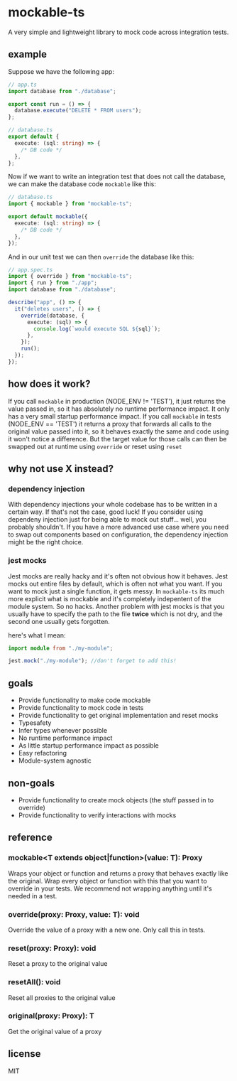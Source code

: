 # mockable-ts

A very simple and lightweight library to mock code across integration tests.

## example

Suppose we have the following app:

```ts
// app.ts
import database from "./database";

export const run = () => {
  database.execute("DELETE * FROM users");
};

// database.ts
export default {
  execute: (sql: string) => {
    /* DB code */
  },
};
```

Now if we want to write an integration test that does not call the database, we can make the database code `mockable` like this:

```ts
// database.ts
import { mockable } from "mockable-ts";

export default mockable({
  execute: (sql: string) => {
    /* DB code */
  },
});
```

And in our unit test we can then `override` the database like this:

```ts
// app.spec.ts
import { override } from "mockable-ts";
import { run } from "./app";
import database from "./database";

describe("app", () => {
  it("deletes users", () => {
    override(database, {
      execute: (sql) => {
        console.log(`would execute SQL ${sql}`);
      },
    });
    run();
  });
});
```

## how does it work?

If you call `mockable` in production (NODE_ENV != 'TEST'), it just returns the value passed in, so it has absolutely no runtime performance impact. It only has a very small startup performance impact. If you call `mockable` in tests (NODE_ENV == 'TEST') it returns a proxy that forwards all calls to the original value passed into it, so it behaves exactly the same and code using it won't notice a difference. But the target value for those calls can then be swapped out at runtime using `override` or reset using `reset`

## why not use X instead?

### dependency injection

With dependency injections your whole codebase has to be written in a certain way. If that's not the case, good luck! If you consider using dependeny injection just for being able to mock out stuff... well, you probably shouldn't. If you have a more advanced use case where you need to swap out components based on configuration, the dependency injection might be the right choice.

### jest mocks

Jest mocks are really hacky and it's often not obvious how it behaves. Jest mocks out entire files by default, which is often not what you want. If you want to mock just a single function, it gets messy. In `mockable-ts` its much more explicit what is mockable and it's completely indepentent of the module system. So no hacks. Another problem with jest mocks is that you usually have to specify the path to the file **twice** which is not dry, and the second one usually gets forgotten.

here's what I mean:

```ts
import module from "./my-module";

jest.mock("./my-module"); //don't forget to add this!
```

## goals

- Provide functionality to make code mockable
- Provide functionality to mock code in tests
- Provide functionality to get original implementation and reset mocks
- Typesafety
- Infer types whenever possible
- No runtime performance impact
- As little startup performance impact as possible
- Easy refactoring
- Module-system agnostic

## non-goals

- Provide functionality to create mock objects (the stuff passed in to override)
- Provide functionality to verify interactions with mocks

## reference

### mockable<T extends object|function>(value: T): Proxy<T>

Wraps your object or function and returns a proxy that behaves exactly like the original. Wrap every object or function with this that you want to override in your tests. We recommend not wrapping anything until it's needed in a test.

### override<T>(proxy: Proxy<T>, value: T): void

Override the value of a proxy with a new one. Only call this in tests.

### reset(proxy: Proxy<any>): void

Reset a proxy to the original value

### resetAll(): void

Reset all proxies to the original value

### original<T>(proxy: Proxy<T>): T

Get the original value of a proxy

## license

MIT
